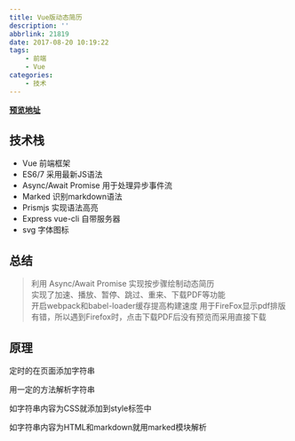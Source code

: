 ```yaml
---
title: Vue版动态简历
description: ''
abbrlink: 21819
date: 2017-08-20 10:19:22
tags: 
    - 前端
    - Vue
categories:
    - 技术
---
```



**[预览地址](http://ldqblog.me/vue-animating-resume/dist/)**



## 技术栈
- Vue  前端框架
- ES6/7 采用最新JS语法
- Async/Await Promise 用于处理异步事件流
- Marked 识别markdown语法
- Prismjs 实现语法高亮
- Express vue-cli 自带服务器
- svg 字体图标

## 总结
> 利用 Async/Await Promise 实现按步骤绘制动态简历  
> 实现了加速、播放、暂停、跳过、重来、下载PDF等功能  
> 开启webpack和babel-loader缓存提高构建速度
> 用于FireFox显示pdf排版有错，所以遇到Firefox时，点击下载PDF后没有预览而采用直接下载

## 原理

定时的在页面添加字符串

用一定的方法解析字符串

如字符串内容为CSS就添加到style标签中

如字符串内容为HTML和markdown就用marked模块解析



